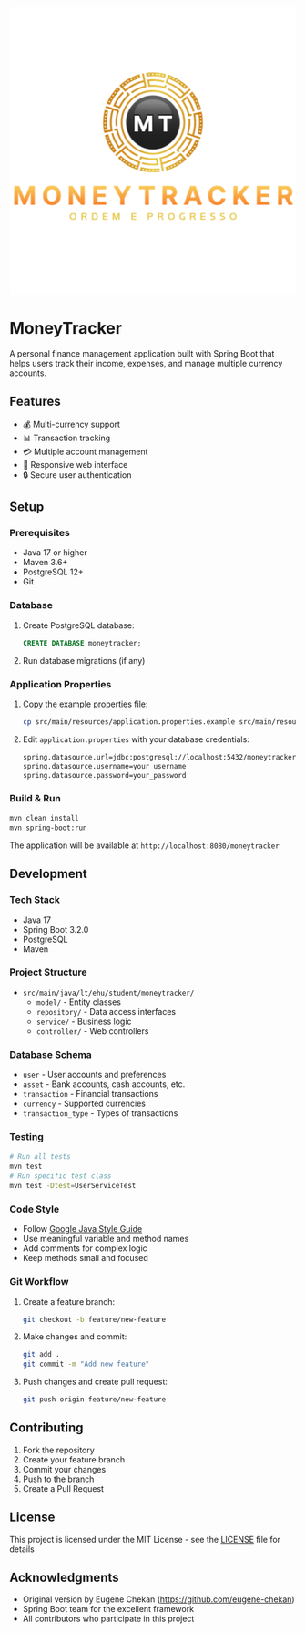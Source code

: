 <p align="center">
  <img src="src/main/resources/static/img/logo-white-520x520.png" alt="logo">
</p>

# MoneyTracker

A personal finance management application built with Spring Boot that helps users track their income, expenses, and manage multiple currency accounts.

## Features

- 💰 Multi-currency support
- 📊 Transaction tracking
- 💳 Multiple account management
- 📱 Responsive web interface
- 🔒 Secure user authentication

## Setup

### Prerequisites
- Java 17 or higher
- Maven 3.6+
- PostgreSQL 12+
- Git

### Database
1. Create PostgreSQL database:
   ```sql
   CREATE DATABASE moneytracker;
   ```
2. Run database migrations (if any)

### Application Properties
1. Copy the example properties file:
   ```bash
   cp src/main/resources/application.properties.example src/main/resources/application.properties
   ```
2. Edit `application.properties` with your database credentials:
   ```properties
   spring.datasource.url=jdbc:postgresql://localhost:5432/moneytracker
   spring.datasource.username=your_username
   spring.datasource.password=your_password
   ```

### Build & Run
```bash
mvn clean install
mvn spring-boot:run
```

The application will be available at `http://localhost:8080/moneytracker`

## Development
### Tech Stack
- Java 17
- Spring Boot 3.2.0
- PostgreSQL
- Maven

### Project Structure
- `src/main/java/lt/ehu/student/moneytracker/`
  - `model/` - Entity classes
  - `repository/` - Data access interfaces
  - `service/` - Business logic
  - `controller/` - Web controllers


### Database Schema
- `user` - User accounts and preferences
- `asset` - Bank accounts, cash accounts, etc.
- `transaction` - Financial transactions
- `currency` - Supported currencies
- `transaction_type` - Types of transactions

### Testing
```bash
# Run all tests
mvn test
# Run specific test class
mvn test -Dtest=UserServiceTest
```


### Code Style
- Follow [Google Java Style Guide](https://google.github.io/styleguide/javaguide.html)
- Use meaningful variable and method names
- Add comments for complex logic
- Keep methods small and focused

### Git Workflow
1. Create a feature branch:
   ```bash
   git checkout -b feature/new-feature
   ```
2. Make changes and commit:
   ```bash
   git add .
   git commit -m "Add new feature"
   ```
3. Push changes and create pull request:
   ```bash
   git push origin feature/new-feature
   ```

## Contributing

1. Fork the repository
2. Create your feature branch
3. Commit your changes
4. Push to the branch
5. Create a Pull Request

## License
This project is licensed under the MIT License - see the [LICENSE](LICENSE) file for details

## Acknowledgments
- Original version by Eugene Chekan (https://github.com/eugene-chekan)
- Spring Boot team for the excellent framework
- All contributors who participate in this project

